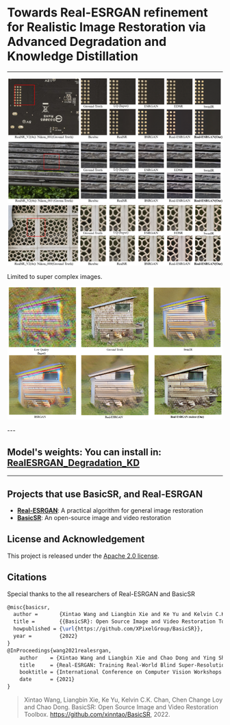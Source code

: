 # Towards Real-ESRGAN refinement for Realistic Image Restoration via Advanced Degradation and Knowledge Distillation
---
<p align="center">
    <img src="https://github.com/namle24/RealESRGAN_Degradation_KD/blob/main/assets/s2.png">
    <img src="https://github.com/namle24/RealESRGAN_Degradation_KD/blob/main/assets/s3.png">
</p>
Limited to super complex images.</br>
<p align="center">
    <img src="https://github.com/namle24/RealESRGAN_Degradation_KD/blob/main/assets/s6.png">
</p>
---

## **Model's weights: You can install in: [RealESRGAN_Degradation_KD](https://drive.google.com/drive/u/5/folders/1kks1hFgBK5LVQqw3-0xMYh0V9de2B9FG)**

---

## **Projects that use BasicSR, and Real-ESRGAN**
- [**Real-ESRGAN**](https://github.com/xinntao/Real-ESRGAN): A practical algorithm for general image restoration
- [**BasicSR**](https://github.com/XPixelGroup/BasicSR): An open-source image and video restoration

## License and Acknowledgement

This project is released under the [Apache 2.0 license](LICENSE.txt).<br>

## Citations
Special thanks to the all researchers of Real-ESRGAN and BasicSR

``` latex
@misc{basicsr,
  author =       {Xintao Wang and Liangbin Xie and Ke Yu and Kelvin C.K. Chan and Chen Change Loy and Chao Dong},
  title =        {{BasicSR}: Open Source Image and Video Restoration Toolbox},
  howpublished = {\url{https://github.com/XPixelGroup/BasicSR}},
  year =         {2022}
}
@InProceedings{wang2021realesrgan,
    author    = {Xintao Wang and Liangbin Xie and Chao Dong and Ying Shan},
    title     = {Real-ESRGAN: Training Real-World Blind Super-Resolution with Pure Synthetic Data},
    booktitle = {International Conference on Computer Vision Workshops (ICCVW)},
    date      = {2021}
}
```

> Xintao Wang, Liangbin Xie, Ke Yu, Kelvin C.K. Chan, Chen Change Loy and Chao Dong. BasicSR: Open Source Image and Video Restoration Toolbox. <https://github.com/xinntao/BasicSR>, 2022.

